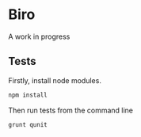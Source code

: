 # Biro

A work in progress

## Tests

Firstly, install node modules.

``` bash
npm install
```

Then run tests from the command line

``` bash
grunt qunit
```


